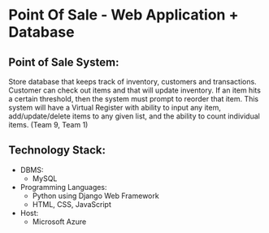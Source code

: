 # Point Of Sale - Web Application + Database

## Point of Sale System: 

Store database that keeps track of inventory, customers and transactions. Customer can check out items and that will
update inventory. If an item hits a certain threshold, then the system must
prompt to reorder that item. This system will have a Virtual Register with
ability to input any item, add/update/delete items to any given list, and the
ability to count individual items. (Team 9, Team 1)


## Technology Stack:
  - DBMS:
    - MySQL
  - Programming Languages:
    - Python using Django Web Framework
    - HTML, CSS, JavaScript
  - Host:
    - Microsoft Azure
